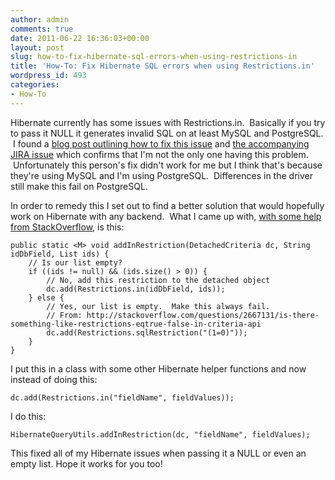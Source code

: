 ```yaml
---
author: admin
comments: true
date: 2011-06-22 16:36:03+00:00
layout: post
slug: how-to-fix-hibernate-sql-errors-when-using-restrictions-in
title: 'How-To: Fix Hibernate SQL errors when using Restrictions.in'
wordpress_id: 493
categories:
- How-To
---
```


Hibernate currently has some issues with Restrictions.in.  Basically if you try to pass it NULL it generates invalid SQL on at least MySQL and PostgreSQL.  I found a [blog post outlining how to fix this issue](http://www.celerity.nl/blog/2009/01/hibernate-creating-invalid-quries-from-empty-lists/) and [the accompanying JIRA issue](http://opensource.atlassian.com/projects/hibernate/browse/HHH-2776) which confirms that I'm not the only one having this problem.  Unfortunately this person's fix didn't work for me but I think that's because they're using MySQL and I'm using PostgreSQL.  Differences in the driver still make this fail on PostgreSQL.

In order to remedy this I set out to find a better solution that would hopefully work on Hibernate with any backend.  What I came up with, [with some help from StackOverflow](http://stackoverflow.com/questions/2667131/is-there-something-like-restrictions-eqtrue-false-in-criteria-api), is this:

    
    ﻿﻿public static <M> void addInRestriction(DetachedCriteria dc, String idDbField, List ids) {
    	// Is our list empty?
    	if ((ids != null) && (ids.size() > 0)) {
    		// No, add this restriction to the detached object
    		dc.add(Restrictions.in(idDbField, ids));
    	} else {
    		// Yes, our list is empty.  Make this always fail.
    		// From: http://stackoverflow.com/questions/2667131/is-there-something-like-restrictions-eqtrue-false-in-criteria-api
    		dc.add(Restrictions.sqlRestriction("(1=0)"));
    	}
    }


I put this in a class with some other Hibernate helper functions and now instead of doing this:


    
    dc.add(Restrictions.in("fieldName", fieldValues));



I do this:


    
    HibernateQueryUtils.addInRestriction(dc, "fieldName", fieldValues);



This fixed all of my Hibernate issues when passing it a NULL or even an empty list.  Hope it works for you too!
